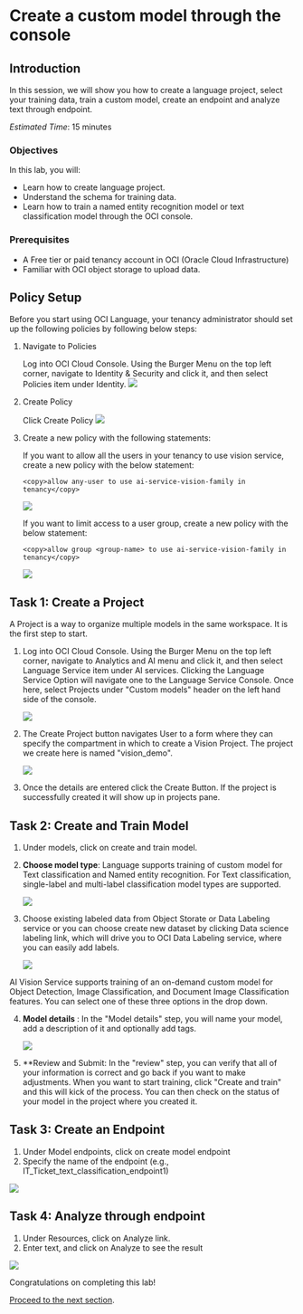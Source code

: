 # Create a custom model through the console

## Introduction
In this session, we will show you how to create a language project, select your training data, train a custom model, create an endpoint and analyze text through endpoint.

*Estimated Time*: 15 minutes

### Objectives

In this lab, you will:
- Learn how to create language project.
- Understand the schema for training data.
- Learn how to train a named entity recognition model or text classification model through the OCI console.

### Prerequisites
- A Free tier or paid tenancy account in OCI (Oracle Cloud Infrastructure)
- Familiar with OCI object storage to upload data.

## **Policy Setup**

Before you start using OCI Language, your tenancy administrator should set up the following policies by following below steps:

1. Navigate to Policies

    Log into OCI Cloud Console. Using the Burger Menu on the top left corner, navigate to Identity & Security and click it, and then select Policies item under Identity.
        ![](./images/policy1.png " ")


2. Create Policy

    Click Create Policy
        ![](./images/policy2.png " ")


3. Create a new policy with the following statements:

    If you want to allow all the users in your tenancy to use vision service, create a new policy with the below statement:
    ```
    <copy>allow any-user to use ai-service-vision-family in tenancy</copy>
    ```
    ![](./images/policy3.png " ")


    If you want to limit access to a user group, create a new policy with the below statement:
    ```
    <copy>allow group <group-name> to use ai-service-vision-family in tenancy</copy>
    ```
    ![](./images/policy4.png " ")

## **Task 1:** Create a Project

A Project is a way to organize multiple models in the same workspace. It is the first step to start.

1. Log into OCI Cloud Console. Using the Burger Menu on the top left corner, navigate to Analytics and AI menu and click it, and then select Language Service item under AI services. Clicking the Language Service Option will navigate one to the Language Service Console. Once here, select Projects under "Custom models" header on the left hand side of the console.

    ![](./images/project-list.png " ")

2. The Create Project button navigates User to a form where they can specify the compartment in which to create a Vision Project. The project we create here is named "vision_demo".

    ![](./images/create-project.png " ")

3. Once the details are entered click the Create Button. If the project is successfully created it will show up in projects pane.  

## **Task 2:** Create and Train Model

1. Under models, click on create and train model.

2. **Choose model type**: Language supports training of custom model for Text classification and Named entity recognition. For Text classification, single-label and multi-label classification model types are supported.

    ![](./images/select-model-type.png " ")

3. Choose existing labeled data from Object Storate or Data Labeling service or you can choose create new dataset by clicking Data science labeling link, which will drive you to OCI Data Labeling service, where you can easily add labels.

     ![](./images/select-training-data.png " ")

AI Vision Service supports training of an on-demand custom model for Object Detection, Image Classification, and Document Image Classification features. You can select one of these three options in the drop down.

4. **Model details** : In the "Model details" step, you will name your model, add a description of it and optionally add tags.

    ![](./images/add-model-details.png " ")

5. **Review and Submit: In the "review" step, you can verify that all of your information is correct and go back if you want to make adjustments. When you want to start training, click "Create and train" and this will kick of the process. You can then check on the status of your model in the project where you created it.

## **Task 3:** Create an Endpoint

1. Under Model endpoints, click on create model endpoint
2. Specify the name of the endpoint (e.g., IT_Ticket_text_classification_endpoint1)

![](./images/create-model-endpoint.png " ")

## **Task 4:** Analyze through endpoint

1. Under Resources, click on Analyze link.
2. Enter text, and click on Analyze to see the result

![](./images/analyze.png " ")

Congratulations on completing this lab!

[Proceed to the next section](#next).